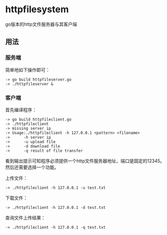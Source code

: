 # httpfilesystem
go版本的http文件服务器与其客户端

## 用法

### 服务端

简单地如下操作即可：

    -> go build httpfileserver.go
    -> ./httpfileserver &

### 客户端

首先编译程序：

    -> go build httpfileclient.go
    -> ./httpfileclient
    -> missing server ip
    -> Usage:./httpfileclient -h 127.0.0.1 <pattern> <filename>
    -> 		-h server ip
    -> 		-u upload file
    -> 		-d download file
    -> 		-q result of file transfer

看到输出提示可知程序必须提供一个http文件服务器地址，端口是固定的12345。然后还需要选择一个功能。

上传文件：

    -> ./httpfileclient -h 127.0.0.1 -u test.txt

下载文件：

    -> ./httpfileclient -h 127.0.0.1 -d test.txt

查询文件上传结果：

    -> ./httpfileclient -h 127.0.0.1 -q test.txt